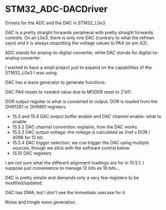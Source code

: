 # STM32_ADC-DACDriver
Drivers for the ADC and the DAC in STM32_L0x3.

DAC is a pretty straight forwards peripheral with pretty straight forwards controls. On an L0x3, there is only one DAC (contrary to what the refman says) and it is always otuputting the voltage values to PA4 (or pin A2).

ADC stands for analog-to-digital converter, while DAC stands for digital-to-analog converter.

I wanted to have a small project just to expand on the capabilities of the STM32_L0x3 I was using.

DAC has a wave generator to generate functions.

DAC PA4 resets to needed value due to MODER reset to 2'b11.

DOR output regsiter is what is converted to output. DOR is loaded from the DHR12R1 or DHR8R1 registers.
- 15.3 and 15.4 DAC output buffer enable and DAC channel enable: what to enable
- 15.5.2 DAC channel convertion: explains, how the DAC works
- 15.5.3 DAC output voltage: the voltage is calculated as Vref x DOR / 4096 for 12 bit.
- 15.5.4 DAC trigger selection: we cna trigger the DAC using multiple sources, though we stick with the software control below
- 15.10 DAC registers

I am not sure what the different alignment loadings are for in 15.5.1. I suppose just convenience to manage 12 bits as 16 bits...

DAC is pretty simple and demands only a very few registers to be modified/updated.

DAC has DMA, but I don't see the immediate usecase for it.

Noise and tringle wave generation.
